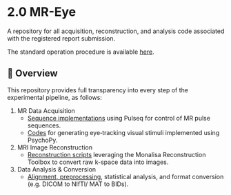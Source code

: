 # 2.0 MR-Eye

A repository for all acquisition, reconstruction, and analysis code associated with the registered report submission.

The standard operation procedure is available [here](https://mattechlab.github.io/sops/debi/data-collection/data-collection_DEBI_protocol/).


## 🚀 **Overview**

This repository provides full transparency into every step of the experimental pipeline, as follows:
1.	MR Data Acquisition
    - [Sequence implementations](https://github.com/MattechLab/pulseq4mreye) using Pulseq for control of MR pulse sequences. 
    - [Codes](https://github.com/Evelyn92/MREye_psychopy) for generating eye‑tracking visual stimuli implemented using PsychoPy.
2. MRI Image Reconstruction
    - [Reconstruction scripts](https://github.com/Evelyn92/Recon_scripts) leveraging the Monalisa Reconstruction Toolbox to convert raw k-space data into images.
3.	Data Analysis & Conversion
      - [Alignment, preprocessing](https://github.com/Evelyn92/Recon_scripts/tree/master/func/spm_related), statistical analysis, and format conversion (e.g. DICOM to NIfTI/ MAT to BIDs).
